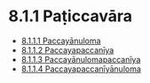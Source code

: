 # 8.1.1 Paṭiccavāra

* [8.1.1.1 Paccayānuloma](8.1.1/8.1.1.1.md)
* [8.1.1.2 Paccayapaccanīya](8.1.1/8.1.1.2.md)
* [8.1.1.3 Paccayānulomapaccanīya](8.1.1/8.1.1.3.md)
* [8.1.1.4 Paccayapaccanīyānuloma](8.1.1/8.1.1.4.md)
